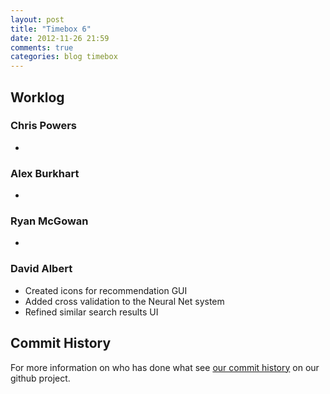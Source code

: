 ```yaml
---
layout: post
title: "Timebox 6"
date: 2012-11-26 21:59
comments: true
categories: blog timebox
---
```


## Worklog

### Chris Powers

*   

### Alex Burkhart

*   

### Ryan McGowan

*   

### David Albert

*   Created icons for recommendation GUI
*   Added cross validation to the Neural Net system
*   Refined similar search results UI  

## Commit History

For more information on who has done what see [our commit
history](https://github.com/DRSNJM/board-ultimatum/commits/master) on our github
project.
